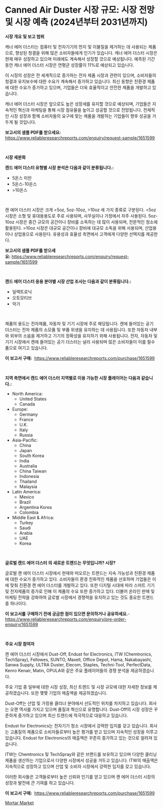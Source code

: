 <p><h1>Canned Air Duster 시장 규모: 시장 전망 및 시장 예측 (2024년부터 2031년까지)</h1></p><p><strong>시장 개요 및 보고 범위</strong></p>
<p><p>캐너 에어 더스터는 컴퓨터 및 전자기기의 먼지 및 이물질을 제거하는 데 사용되는 제품으로, 향상된 청결을 위해 많은 소비자들에게 인기가 있습니다. 캐너 에어 더스터 시장은 현재 매우 성장하고 있으며 미래에도 계속해서 성장할 것으로 예상됩니다. 예측된 기간 동안 캐너 에어 더스터 시장은 연평균 성장률이 11%로 예상되고 있습니다.</p><p>이 시장의 성장은 전 세계적으로 증가하는 전자 제품 시장과 관련이 있으며, 소비자들의 청결과 유지보수에 대한 수요가 계속해서 증가하고 있습니다. 최신 동향은 친환경 제품에 대한 수요가 증가하고 있으며, 기업들은 더욱 효율적이고 안전한 제품을 개발하고 있습니다.</p><p>캐너 에어 더스터 시장은 앞으로도 높은 성장세를 유지할 것으로 예상되며, 기업들은 지속적인 혁신과 마케팅을 통해 시장 점유율을 높이고 성공할 것으로 전망됩니다. 전체적인 시장 성장과 함께 소비자들의 요구에 맞는 제품을 개발하는 기업들이 향후 성공을 거두게 될 것입니다.</p></p>
<p><strong>보고서의 샘플 PDF를 받으세요:</strong> <a href="https://www.reliableresearchreports.com/enquiry/request-sample/1651599">https://www.reliableresearchreports.com/enquiry/request-sample/1651599</a></p>
<p>&nbsp;</p>
<p><strong>시장 세분화</strong></p>
<p><strong>캔드 에어 더스터 유형별 시장 분석은 다음과 같이 분류됩니다.:</strong></p>
<p><ul><li>5온스 미만</li><li>5온스-10온스</li><li>>10온스</li></ul></p>
<p>&nbsp;</p>
<p><p>캔 에어 더스터 시장은 크게 <5oz, 5oz-10oz, >10oz 세 가지 종류로 구분된다. <5oz 시장은 소형 및 휴대용용도로 주로 사용되며, 사무실이나 가정에서 자주 사용된다. 5oz-10oz 시장은 중간 규모의 공간이나 장비를 소독하는 데 많이 사용되며, 전문적인 청소에 활용된다. >10oz 시장은 대규모 공간이나 장비에 대규모 소독을 위해 사용되며, 산업용이나 상업용으로 사용된다. 유용성과 효율성 측면에서 고객에게 다양한 선택지를 제공한다.</p></p>
<p><strong>보고서의 샘플 PDF를 받으세요:</strong>&nbsp;<a href="https://www.reliableresearchreports.com/enquiry/request-sample/1651599">https://www.reliableresearchreports.com/enquiry/request-sample/1651599</a></p>
<p>&nbsp;</p>
<p><strong> 캔드 에어 더스터 응용 분야별 시장 산업 조사는 다음과 같이 분류됩니다.:</strong></p>
<p><ul><li>일렉트로닉</li><li>오토모티브</li><li>악기</li></ul></p>
<p>&nbsp;</p>
<p><p>제품의 용도는 전자제품, 자동차 및 기기 시장에 주로 해당됩니다. 캔에 들어있는 공기 더스터는 전자 제품의 소모품 및 부품 위생을 유지하는 데 사용됩니다. 또한 자동차 내부와 외부의 소음을 제거하고 기기의 정확성을 유지하기 위해 사용됩니다. 전자, 자동차 및 기기 시장에서 캔에 들어있는 공기 더스터는 널리 사용되며 많은 소비자들이 이를 필수품으로 여기고 있습니다.</p></p>
<p><strong>이 보고서 구매:</strong>&nbsp; <a href="https://www.reliableresearchreports.com/purchase/1651599">https://www.reliableresearchreports.com/purchase/1651599</a></p>
<p>&nbsp;</p>
<p><strong>지역 측면에서 캔드 에어 더스터 지역별로 이용 가능한 시장 플레이어는 다음과 같습니다.:</strong></p>
<p><ul>
    <li>
        North America:
        <ul>
            <li>United States</li>
            <li>Canada</li>
        </ul>
    </li>
    <li>
        Europe:
        <ul>
            <li>Germany</li>
            <li>France</li>
            <li>U.K.</li>
            <li>Italy</li>
            <li>Russia</li>
        </ul>
    </li>
    <li>
        Asia-Pacific:
        <ul>
            <li>China</li>
            <li>Japan</li>
            <li>South Korea</li>
            <li>India</li>
            <li>Australia</li>
            <li>China Taiwan</li>
            <li>Indonesia</li>
            <li>Thailand</li>
            <li>Malaysia</li>
        </ul>
    </li>
    <li>
        Latin America:
        <ul>
            <li>Mexico</li>
            <li>Brazil</li>
            <li>Argentina Korea</li>
            <li>Colombia</li>
        </ul>
    </li>
    <li>
        Middle East & Africa:
        <ul>
            <li>Turkey</li>
            <li>Saudi</li>
            <li>Arabia</li>
            <li>UAE</li>
            <li>Korea</li>
        </ul>
    </li>
    </ul></p>
<p>&nbsp;</p>
<p><strong>글로벌 캔드 에어 더스터 의 새로운 트렌드는 무엇입니까? 시장?</strong></p>
<p><p>글로벌 캔 에어 더스터 시장에서 현재와 떠오르는 트렌드는 지속 가능성과 친환경 제품에 대한 수요가 증가하고 있다. 소비자들이 환경 친화적인 제품을 선호하며 기업들은 이에 맞춰 친환경 캔 에어 더스터를 개발하고 있다. 또한 디지털 시대에 따라 스마트 기기 및 전자제품의 증가로 인해 이 제품의 수요 또한 증가하고 있다. 더불어 온라인 판매 및 마케팅 전략을 강화하여 글로벌 시장에서 경쟁력을 유지하고 있는 것도 중요한 트렌드 중 하나이다.</p></p>
<p><strong>이 보고서를 구매하기 전에 궁금한 점이 있으면 문의하거나 공유하세요.</strong>- <a href="https://www.reliableresearchreports.com/enquiry/pre-order-enquiry/1651599">https://www.reliableresearchreports.com/enquiry/pre-order-enquiry/1651599</a></p>
<p>&nbsp;</p>
<p><strong>주요 시장 참여자</strong></p>
<p><p>캔 에어 더스터 시장에서 Dust-Off, Endust for Electronics, ITW (Chemtronics, TechSpray), Fellowes, SUNTO, Maxell, Office Depot, Hama, Nakabayashi, Sanwa Supply, ULTRA Duster, Elecom, Staples, Techni-Tool, PerfectData, Kenro Kenair, Matin, OPULA와 같은 주요 플레이어들의 경쟁 분석을 제공하겠습니다. </p><p>주요 기업 중 일부에 대한 시장 성장, 최신 트렌드 및 시장 규모에 대한 자세한 정보를 제공하겠습니다. 또한 몇몇 기업의 매출액을 제공하겠습니다. </p><p>Dust-Off는 산업 및 가정용 클리너 분야에서 선도적인 위치를 차지하고 있습니다. 회사는 오랜 역사를 가지고 있으며 품질과 혁신으로 유명합니다. Dust-Off의 시장 성장은 꾸준하게 증가하고 있으며 최신 트렌드에 적극적으로 대응하고 있습니다. </p><p>Endust for Electronics는 전자기기 청소 시장에서 강력한 입지를 갖고 있습니다. 회사는 고품질의 제품으로 소비자들로부터 높은 평가를 받고 있으며 지속적인 성장을 이루고 있습니다. Endust for Electronics의 매출액은 꾸준히 증가하고 있는 것으로 알려져 있습니다. </p><p>ITW는 Chemtronics 및 TechSpray와 같은 브랜드를 보유하고 있으며 다양한 클리닝 제품을 생산하는 기업으로서 다양한 시장에서 성공을 거두고 있습니다. ITW의 매출액은 지속적으로 성장하고 있으며 산업 및 소비자 시장에서 강력한 입지를 갖고 있습니다. </p><p>이러한 회사들은 고객들로부터 높은 신뢰와 인기를 얻고 있으며 캔 에어 더스터 시장의 성장과 발전에 큰 기여를 하고 있습니다.</p></p>
<p><strong>이 보고서 구매:</strong>&nbsp;&nbsp;<a href="https://www.reliableresearchreports.com/purchase/1651599">https://www.reliableresearchreports.com/purchase/1651599</a></p>
<p><p><a href="https://noble-drawer-34c.notion.site/Mortar-Market-Analysis-Examines-its-Scope-on-Growth-Opportunities-and-Forecasted-Trends-Spanning-fr-8dbb48bb32244374ac15386e8f3e6590">Mortar Market</a></p></p>
